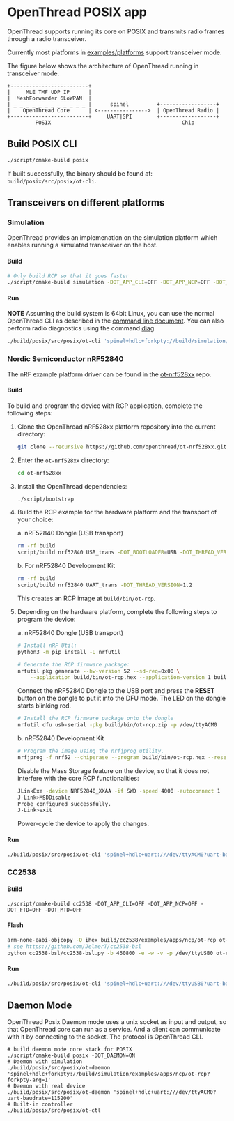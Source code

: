 # OpenThread POSIX app

OpenThread supports running its core on POSIX and transmits radio frames through a radio transceiver.

Currently most platforms in [examples/platforms](../../examples/platforms) support transceiver mode.

The figure below shows the architecture of OpenThread running in transceiver mode.

```
+-------------------------+
|     MLE TMF UDP IP      |
|  MeshForwarder 6LoWPAN  |
| _ _ _ _ _ _ _ _ _ _ _ _ |      spinel         +------------------+
|    OpenThread Core      | <---------------->  | OpenThread Radio |
+-------------------------+     UART|SPI        +------------------+
         POSIX                                          Chip
```

## Build POSIX CLI

```sh
./script/cmake-build posix
```

If built successfully, the binary should be found at: `build/posix/src/posix/ot-cli`.

## Transceivers on different platforms

### Simulation

OpenThread provides an implemenation on the simulation platform which enables running a simulated transceiver on the host.

#### Build

```sh
# Only build RCP so that it goes faster
./script/cmake-build simulation -DOT_APP_CLI=OFF -DOT_APP_NCP=OFF -DOT_FTD=OFF -DOT_MTD=OFF
```

#### Run

**NOTE** Assuming the build system is 64bit Linux, you can use the normal OpenThread CLI as described in the [command line document](../../src/cli/README.md). You can also perform radio diagnostics using the command [diag](../../src/core/diags/README.md).

```sh
./build/posix/src/posix/ot-cli 'spinel+hdlc+forkpty://build/simulation/examples/apps/ncp/ot-rcp?forkpty-arg=1'
```

### Nordic Semiconductor nRF52840

The nRF example platform driver can be found in the [ot-nrf528xx](https://github.com/openthread/ot-nrf528xx) repo.

#### Build

To build and program the device with RCP application, complete the following steps:

1. Clone the OpenThread nRF528xx platform repository into the current directory:

   ```sh
   git clone --recursive https://github.com/openthread/ot-nrf528xx.git
   ```

2. Enter the `ot-nrf528xx` directory:

   ```sh
   cd ot-nrf528xx
   ```

3. Install the OpenThread dependencies:

   ```sh
   ./script/bootstrap
   ```

4. Build the RCP example for the hardware platform and the transport of your choice:

   a. nRF52840 Dongle (USB transport)

   ```sh
   rm -rf build
   script/build nrf52840 USB_trans -DOT_BOOTLOADER=USB -DOT_THREAD_VERSION=1.2
   ```

   b. For nRF52840 Development Kit

   ```sh
   rm -rf build
   script/build nrf52840 UART_trans -DOT_THREAD_VERSION=1.2
   ```

   This creates an RCP image at `build/bin/ot-rcp`.

5. Depending on the hardware platform, complete the following steps to program the device:

   a. nRF52840 Dongle (USB transport)

   ```sh
   # Install nRF Util:
   python3 -m pip install -U nrfutil

   # Generate the RCP firmware package:
   nrfutil pkg generate --hw-version 52 --sd-req=0x00 \
       --application build/bin/ot-rcp.hex --application-version 1 build/bin/ot-rcp.zip
   ```

   Connect the nRF52840 Dongle to the USB port and press the **RESET** button on the dongle to put it into the DFU mode. The LED on the dongle starts blinking red.

   ```sh
   # Install the RCP firmware package onto the dongle
   nrfutil dfu usb-serial -pkg build/bin/ot-rcp.zip -p /dev/ttyACM0
   ```

   b. nRF52840 Development Kit

   ```sh
   # Program the image using the nrfjprog utility.
   nrfjprog -f nrf52 --chiperase --program build/bin/ot-rcp.hex --reset
   ```

   Disable the Mass Storage feature on the device, so that it does not interfere with the core RCP functionalities:

   ```sh
   JLinkExe -device NRF52840_XXAA -if SWD -speed 4000 -autoconnect 1
   J-Link>MSDDisable
   Probe configured successfully.
   J-Link>exit
   ```

   Power-cycle the device to apply the changes.

#### Run

```sh
./build/posix/src/posix/ot-cli 'spinel+hdlc+uart:///dev/ttyACM0?uart-baudrate=115200'
```

### CC2538

#### Build

```
./script/cmake-build cc2538 -DOT_APP_CLI=OFF -DOT_APP_NCP=OFF -DOT_FTD=OFF -DOT_MTD=OFF
```

#### Flash

```sh
arm-none-eabi-objcopy -O ihex build/cc2538/examples/apps/ncp/ot-rcp ot-rcp.bin
# see https://github.com/JelmerT/cc2538-bsl
python cc2538-bsl/cc2538-bsl.py -b 460800 -e -w -v -p /dev/ttyUSB0 ot-rcp.bin
```

#### Run

```sh
./build/posix/src/posix/ot-cli 'spinel+hdlc+uart:///dev/ttyUSB0?uart-baudrate=115200'
```

## Daemon Mode

OpenThread Posix Daemon mode uses a unix socket as input and output, so that OpenThread core can run as a service. And a client can communicate with it by connecting to the socket. The protocol is OpenThread CLI.

```
# build daemon mode core stack for POSIX
./script/cmake-build posix -DOT_DAEMON=ON
# Daemon with simulation
./build/posix/src/posix/ot-daemon 'spinel+hdlc+forkpty://build/simulation/examples/apps/ncp/ot-rcp?forkpty-arg=1'
# Daemon with real device
./build/posix/src/posix/ot-daemon 'spinel+hdlc+uart:///dev/ttyACM0?uart-baudrate=115200'
# Built-in controller
./build/posix/src/posix/ot-ctl
```
